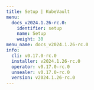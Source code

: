 ```yaml
---
title: Setup | KubeVault
menu:
  docs_v2024.1.26-rc.0:
    identifier: setup
    name: Setup
    weight: 30
menu_name: docs_v2024.1.26-rc.0
info:
  cli: v0.17.0-rc.0
  installer: v2024.1.26-rc.0
  operator: v0.17.0-rc.0
  unsealer: v0.17.0-rc.0
  version: v2024.1.26-rc.0
---
```


